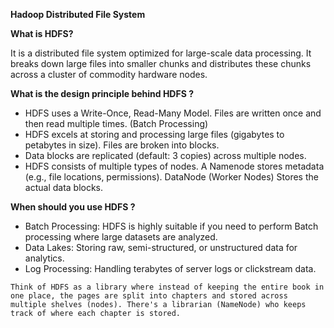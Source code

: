 **Hadoop Distributed File System**

**What is HDFS?**

 It is a distributed file system optimized for large-scale data processing. It breaks down large files into smaller chunks and distributes these chunks across a cluster of commodity hardware nodes.

 **What is the design principle behind HDFS ?**

  - HDFS uses a Write-Once, Read-Many Model. Files are written once and then read multiple times. (Batch Processing)
  - HDFS excels at storing and processing large files (gigabytes to petabytes in size). Files are broken into blocks.
  - Data blocks are replicated (default: 3 copies) across multiple nodes.
  - HDFS consists of multiple types of nodes. A Namenode stores metadata (e.g., file locations, permissions). DataNode (Worker Nodes) Stores the actual data blocks.

**When should you use HDFS ?**

 - Batch Processing: HDFS is highly suitable if you need to perform Batch processing where large datasets are analyzed.
 - Data Lakes: Storing raw, semi-structured, or unstructured data for analytics.
 - Log Processing: Handling terabytes of server logs or clickstream data.

```Think of HDFS as a library where instead of keeping the entire book in one place, the pages are split into chapters and stored across multiple shelves (nodes). There's a librarian (NameNode) who keeps track of where each chapter is stored.```
